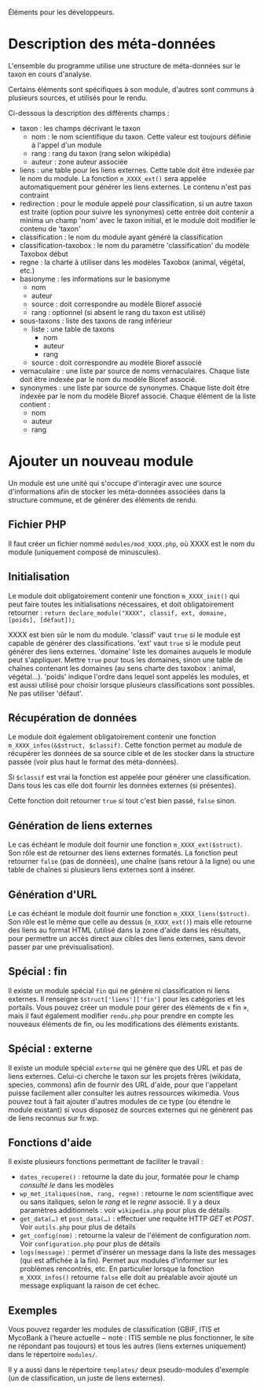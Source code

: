 Éléments pour les développeurs.

# Description des méta-données

L'ensemble du programme utilise une structure de méta-données sur le taxon en cours d'analyse.

Certains éléments sont spécifiques à son module, d'autres sont communs à plusieurs sources, et utilisés
pour le rendu.

Ci-dessous la description des différents champs :
* taxon : les champs décrivant le taxon
  * nom : le nom scientifique du taxon. Cette valeur est toujours définie à l'appel d'un module
  * rang : rang du taxon (rang selon wikipédia)
  * auteur : zone auteur associée
* liens : une table pour les liens externes. Cette table doit être indexée par le nom du module. La fonction
`m_XXXX_ext()` sera appelée automatiquement pour générer les liens externes. Le contenu n'est pas contraint
* redirection : pour le module appelé pour classification, si un autre taxon est traité (option pour suivre
les synonymes) cette entrée doit contenir a minima un champ 'nom' avec le taxon initial, et le module doit
modifier le contenu de 'taxon'
* classification : le nom du module ayant généré la classification
* classification-taxobox : le nom du paramètre 'classification' du modèle Taxobox début
* regne : la charte à utiliser dans les modèles Taxobox (animal, végétal, etc.)
* basionyme : les informations sur le basionyme
  * nom
  * auteur
  * source : doit correspondre au modèle Bioref associé
  * rang : optionnel (si absent le rang du taxon est utilisé)
* sous-taxons : liste des taxons de rang inférieur
  * liste : une table de taxons
    * nom
    * auteur
    * rang
  * source : doit correspondre au modèle Bioref associé
* vernaculaire : une liste par source de noms vernaculaires. Chaque liste doit être indexée par le nom
du modèle Bioref associé.
* synonymes : une liste par source de synonymes. Chaque liste doit être indexée par le nom
du modèle Bioref associé. Chaque élément de la liste contient :
  * nom
  * auteur
  * rang

# Ajouter un nouveau module

Un module est une unité qui s'occupe d'interagir avec une source d'informations afin de stocker les
méta-données associées dans la structure commune, et de générer des éléments de rendu.

## Fichier PHP
Il faut créer un fichier nommé `modules/mod_XXXX.php`, où XXXX est le nom du module (uniquement composé
de minuscules).

## Initialisation
Le module doit obligatoirement contenir une fonction `m_XXXX_init()` qui peut faire toutes les initialisations
nécessaires, et doit obligatoirement retourner :
`return declare_module("XXXX", classif, ext, domaine, [poids], [défaut]);`

XXXX est bien sûr le nom du module. 'classif' vaut `true` si le module est capable de générer des classifications.
'ext' vaut `true` si le module peut générer des liens externes. 'domaine' liste les domaines auquels le module
peut s'appliquer. Mettre `true` pour tous les domaines, sinon une table de chaînes contenant les domaines (au
sens charte des taxobox : animal, végétal…). 'poids' indique l'ordre dans lequel sont appelés les modules, et
est aussi utilisé pour choisir lorsque plusieurs classifications sont possibles. Ne pas utiliser 'défaut'.

## Récupération de données
Le module doit également obligatoirement contenir une fonction `m_XXXX_infos(&$struct, $classif)`.
Cette fonction permet au module de récupérer les données de sa source cible et de les stocker dans la structure
passée (voir plus haut le format des méta-données).

Si `$classif` est vrai la fonction est appelée pour générer une classification. Dans tous les cas elle doit fournir
les données externes (si présentes).

Cette fonction doit retourner `true` si tout c'est bien passé, `false` sinon.

## Génération de liens externes
Le cas échéant le module doit fournir une fonction `m_XXXX_ext($struct)`. Son rôle est de retourner des liens
externes formatés. La fonction peut retourner `false` (pas de données), une chaîne (sans retour à la ligne) ou
une table de chaînes si plusieurs liens externes sont à insérer.

## Génération d'URL
Le cas échéant le module doit fournir une fonction `m_XXXX_liens($struct)`. Son rôle est le même que celle au
dessus (`m_XXXX_ext()`) mais elle retourne des liens au format HTML (utilisé dans la zone d'aide dans les
résultats, pour permettre un accès direct aux cibles des liens externes, sans devoir passer par une
prévisualisation).

## Spécial : fin
Il existe un module spécial `fin` qui ne génère ni classification ni liens externes. Il renseigne
`$struct['liens']['fin']` pour les catégories et les portails. Vous pouvez créer un module pour gérer des
éléments de « fin », mais il faut également modifier `rendu.php` pour prendre en compte les nouveaux
éléments de fin, ou les modifications des éléments existants.

## Spécial : externe
Il existe un module spécial `externe` qui ne génère que des URL et pas de liens externes. Celui-ci cherche
le taxon sur les projets frères (wikidata, species, commons) afin de fournir des URL d'aide, pour que
l'appelant puisse facilement aller consulter les autres ressources wikimedia. Vous pouvez tout à fait ajouter
d'autres modules de ce type (ou étendre le module existant) si vous disposez de sources externes qui ne
génèrent pas de liens reconnus sur fr.wp.

## Fonctions d'aide
Il existe plusieurs fonctions permettant de faciliter le travail :

* `dates_recupere()` : retourne la date du jour, formatée pour le champ *consulté le* dans les modèles
* `wp_met_italiques(nom, rang, regne)` : retourne le *nom* scientifique avec ou sans italiques, selon le *rang*
et le *regne* associé. Il y a deux paramètres additionnels : voir `wikipedia.php` pour plus de détails
* `get_data(…)` et `post_data(…)` : effectuer une requête HTTP *GET* et *POST*. Voir `outils.php` pour plus
de détails
* `get_config(nom)` : retourne la valeur de l'élément de configuration *nom*. Voir `configuration.php` pour
plus de détails
* `logs(message)` : permet d'insérer un message dans la liste des messages (qui est affichée à la fin). Permet
aux modules d'informer sur les problèmes rencontrés, etc. En particulier lorsque la fonction `m_XXXX_infos()`
retourne `false` elle doit au préalable avoir ajouté un message expliquant la raison de cet échec.

## Exemples
Vous pouvez regarder les modules de classification (GBIF, ITIS et MycoBank à l'heure actuelle − note :
ITIS semble ne plus fonctionner, le site ne répondant pas toujours) et tous les autres (liens
externes uniquement) dans le répertoire `modules/`.

Il y a aussi dans le répertoire `templates/` deux pseudo-modules d'exemple (un de classification, un juste de liens
externes).

